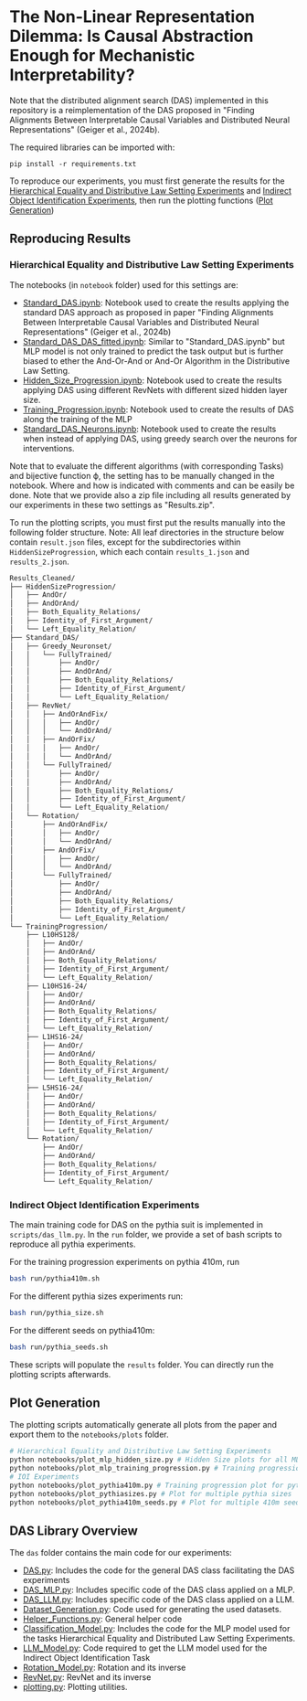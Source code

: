 # The Non-Linear Representation Dilemma: Is Causal Abstraction Enough for Mechanistic Interpretability?

Note that the distributed alignment search (DAS) implemented in this repository is a reimplementation of the DAS proposed in "Finding Alignments Between Interpretable Causal Variables and Distributed Neural Representations" (Geiger et al., 2024b). 

The required libraries can be imported with:
```
pip install -r requirements.txt
```

To reproduce our experiments, you must first generate the results for the [Hierarchical Equality and Distributive Law Setting Experiments](#hierarchical-equality-and-distributive-law-setting-experiments) and [Indirect Object Identification Experiments](#indirect-object-identification-experiments-in-run-scripts-folders), then run the plotting functions ([Plot Generation](#plot-generation))

## Reproducing Results

### Hierarchical Equality and Distributive Law Setting Experiments 
The notebooks (in ``notebook`` folder) used for this settings are:

+ [Standard\_DAS.ipynb](notebook/Standard_DAS.ipynb): Notebook used to create the results applying the standard DAS approach as proposed in paper "Finding Alignments Between Interpretable Causal Variables and Distributed Neural Representations" (Geiger et al., 2024b)
+ [Standard\_DAS\_DAS\_fitted.ipynb](notebook/Standard_DAS_DAS_fitted.ipynb): Similar to "Standard\_DAS.ipynb" but MLP model is not only trained to predict the task output but is further biased to ether the And-Or-And or And-Or Algorithm in the Distributive Law Setting.
+ [Hidden\_Size\_Progression.ipynb](notebook/Hidden_Size_Progression.ipynb): Notebook used to create the results applying DAS using different RevNets with different sized hidden layer size.
+ [Training\_Progression.ipynb](notebook/Training_Progression.ipynb): Notebook used to create the results of DAS along the training of the MLP
+ [Standard\_DAS\_Neurons.ipynb](notebook/Standard_DAS_Neurons.ipynb): Notebook used to create the results when instead of applying DAS, using greedy search over the neurons for interventions.

Note that to evaluate the different algorithms (with corresponding Tasks) and bijective function ϕ, the setting has to be manually changed in the notebook. Where and how is indicated with comments and can be easily be done. Note that we provide also a zip file including all results generated by our experiments in these two settings as "Results.zip".

To run the plotting scripts, you must first put the results manually into the following folder structure.
Note: All leaf directories in the structure below contain `result.json` files, except for the subdirectories within `HiddenSizeProgression`, which each contain `results_1.json` and `results_2.json`.


```markdown
Results_Cleaned/
├── HiddenSizeProgression/
│   ├── AndOr/
│   ├── AndOrAnd/
│   ├── Both_Equality_Relations/
│   ├── Identity_of_First_Argument/
│   └── Left_Equality_Relation/
├── Standard_DAS/
│   ├── Greedy_Neuronset/
│   │   └── FullyTrained/
│   │       ├── AndOr/
│   │       ├── AndOrAnd/
│   │       ├── Both_Equality_Relations/
│   │       ├── Identity_of_First_Argument/
│   │       └── Left_Equality_Relation/
│   ├── RevNet/
│   │   ├── AndOrAndFix/
│   │   │   ├── AndOr/
│   │   │   └── AndOrAnd/
│   │   ├── AndOrFix/
│   │   │   ├── AndOr/
│   │   │   └── AndOrAnd/
│   │   └── FullyTrained/
│   │       ├── AndOr/
│   │       ├── AndOrAnd/
│   │       ├── Both_Equality_Relations/
│   │       ├── Identity_of_First_Argument/
│   │       └── Left_Equality_Relation/
│   └── Rotation/
│       ├── AndOrAndFix/
│       │   ├── AndOr/
│       │   └── AndOrAnd/
│       ├── AndOrFix/
│       │   ├── AndOr/
│       │   └── AndOrAnd/
│       └── FullyTrained/
│           ├── AndOr/
│           ├── AndOrAnd/
│           ├── Both_Equality_Relations/
│           ├── Identity_of_First_Argument/
│           └── Left_Equality_Relation/
└── TrainingProgression/
    ├── L10HS128/
    │   ├── AndOr/
    │   ├── AndOrAnd/
    │   ├── Both_Equality_Relations/
    │   ├── Identity_of_First_Argument/
    │   └── Left_Equality_Relation/
    ├── L10HS16-24/
    │   ├── AndOr/
    │   ├── AndOrAnd/
    │   ├── Both_Equality_Relations/
    │   ├── Identity_of_First_Argument/
    │   └── Left_Equality_Relation/
    ├── L1HS16-24/
    │   ├── AndOr/
    │   ├── AndOrAnd/
    │   ├── Both_Equality_Relations/
    │   ├── Identity_of_First_Argument/
    │   └── Left_Equality_Relation/
    ├── L5HS16-24/
    │   ├── AndOr/
    │   ├── AndOrAnd/
    │   ├── Both_Equality_Relations/
    │   ├── Identity_of_First_Argument/
    │   └── Left_Equality_Relation/
    └── Rotation/
        ├── AndOr/
        ├── AndOrAnd/
        ├── Both_Equality_Relations/
        ├── Identity_of_First_Argument/
        └── Left_Equality_Relation/
```




### Indirect Object Identification Experiments 

The main training code for DAS on the pythia suit is implemented in ``scripts/das_llm.py``. In the ``run`` folder, we provide a set of bash scripts to reproduce all pythia experiments.

For the training progression experiments on pythia 410m, run
```bash
bash run/pythia410m.sh
```

For the different pythia sizes experiments run:
```bash
bash run/pythia_size.sh
```

For the different seeds on pythia410m:
```bash
bash run/pythia_seeds.sh
```

These scripts will populate the ``results`` folder. You can directly run the plotting scripts afterwards.

## Plot Generation

The plotting scripts automatically generate all plots from the paper and export them to the ``notebooks/plots`` folder.

```bash
# Hierarchical Equality and Distributive Law Setting Experiments 
python notebooks/plot_mlp_hidden_size.py # Hidden Size plots for all MLP experiments
python notebooks/plot_mlp_training_progression.py # Training progression plot for all MLP experiments
# IOI Experiments
python notebooks/plot_pythia410m.py # Training progression plot for pythia 410m
python notebooks/plot_pythiasizes.py # Plot for multiple pythia sizes
python notebooks/plot_pythia410m_seeds.py # Plot for multiple 410m seeds
```
## DAS Library Overview

The ``das`` folder contains the main code for our experiments: 
+ [DAS.py](das/DAS.py): Includes the code for the general DAS class facilitating the DAS experiments
+ [DAS_MLP.py](das/DAS_MLP.py): Includes specific code of the DAS class applied on a MLP.
+ [DAS_LLM.py](das/DAS_LLM.py): Includes specific code of the DAS class applied on a LLM.
+ [Dataset_Generation.py](das/Dataset_Generation.py): Code used for generating the used datasets.
+ [Helper_Functions.py](das/Helper_Functions.py): General helper code
+ [Classification_Model.py](das/Classification_Model.py): Includes the code for the MLP model used for the tasks Hierarchical Equality and Distributed Law Setting Experiments.
+ [LLM_Model.py](das/LLM_Model.py): Code required to get the LLM model used for the Indirect Object Identification Task
+ [Rotation_Model.py](das/Rotation_Model.py): Rotation and its inverse
+ [RevNet.py](das/RevNet.py): RevNet and its inverse
+ [plotting.py](das/plotting.py): Plotting utilities.
